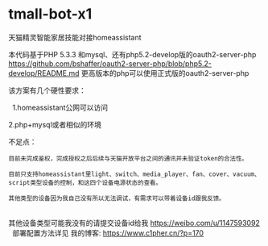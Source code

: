 # tmall-bot-x1
天猫精灵智能家居技能对接homeassistant

本代码基于PHP 5.3.3 和mysql、还有php5.2-develop版的oauth2-server-php
https://github.com/bshaffer/oauth2-server-php/blob/php5.2-develop/README.md
更高版本的php可以使用正式版的oauth2-server-php

该方案有几个硬性要求：

   1.homeassistant公网可以访问   
   
   2.php+mysql或者相似的环境 
   
   
不足点：

    目前未完成鉴权，完成授权之后后续与天猫开放平台之间的通讯并未验证token的合法性。
    
    目前只支持homeassistant里light、switch、media_player、fan、cover、vacuum、script类型设备的控制，和这四个设备电源状态的查看。
    
    其他类型的设备因为我自己没有所以无法调试，有需求可以带着设备id跟我反馈。
    
  
   	
其他设备类型可能我没有的请提交设备id给我	https://weibo.com/u/1147593092
   
部署配置方法详见 
	我的博客:           https://www.c1pher.cn/?p=170
